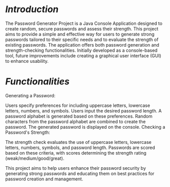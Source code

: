 # _**Introduction**_

The Password Generator Project is a Java Console Application designed to create random, secure passwords and assess their strength. This project aims to provide a simple and effective way for users to generate strong passwords tailored to their specific needs and to evaluate the strength of existing passwords.
The application offers both password generation and strength-checking functionalities. Initially developed as a console-based tool, future improvements include creating a graphical user interface (GUI) to enhance usability.

# _Functionalities_

Generating a Password:

Users specify preferences for including uppercase letters, lowercase letters, numbers, and symbols.
Users input the desired password length.
A password alphabet is generated based on these preferences.
Random characters from the password alphabet are combined to create the password.
The generated password is displayed on the console.
Checking a Password's Strength:

The strength check evaluates the use of uppercase letters, lowercase letters, numbers, symbols, and password length.
Passwords are scored based on these criteria, with scores determining the strength rating (weak/medium/good/great).

This project aims to help users enhance their password security by generating strong passwords and educating them on best practices for password creation and management.
